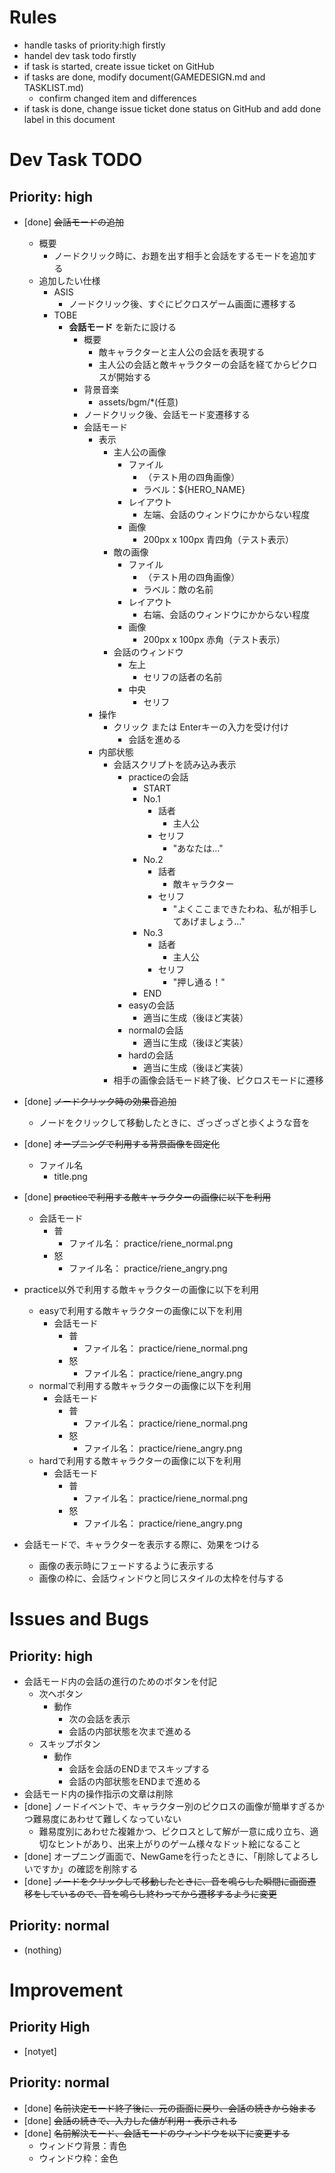 # Rules
- handle tasks of priority:high firstly
- handel dev task todo firstly
- if task is started, create issue ticket on GitHub
- if tasks are done, modify document(GAMEDESIGN.md and TASKLIST.md)
    - confirm changed item and differences
- if task is done, change issue ticket done status on GitHub and add done label in this document

# Dev Task TODO
## Priority: high
- [done] ~~会話モードの追加~~
    - 概要
        - ノードクリック時に、お題を出す相手と会話をするモードを追加する
    - 追加したい仕様
        - ASIS
            - ノードクリック後、すぐにピクロスゲーム画面に遷移する
        - TOBE
            - **会話モード** を新たに設ける
                - 概要
                    - 敵キャラクターと主人公の会話を表現する
                    - 主人公の会話と敵キャラクターの会話を経てからピクロスが開始する
                - 背景音楽
                    - assets/bgm/*(任意)
                - ノードクリック後、会話モード変遷移する
                - 会話モード
                    - 表示
                        - 主人公の画像
                            - ファイル
                                - （テスト用の四角画像）
                                - ラベル：${HERO_NAME}
                            - レイアウト
                                - 左端、会話のウィンドウにかからない程度
                            - 画像
                                - 200px x 100px 青四角（テスト表示）
                        - 敵の画像
                            - ファイル
                                - （テスト用の四角画像）
                                - ラベル：敵の名前
                            - レイアウト
                                - 右端、会話のウィンドウにかからない程度
                            - 画像
                                - 200px x 100px 赤角（テスト表示）
                        - 会話のウィンドウ
                            - 左上
                                - セリフの話者の名前
                            - 中央
                                - セリフ
                    - 操作
                        - クリック または Enterキーの入力を受け付け
                            - 会話を進める
                    - 内部状態
                        - 会話スクリプトを読み込み表示
                            - practiceの会話
                                - START
                                - No.1
                                    - 話者
                                        - 主人公
                                    - セリフ
                                        - "あなたは…"
                                - No.2
                                    - 話者
                                        - 敵キャラクター
                                    - セリフ
                                        - "よくここまできたわね、私が相手してあげましょう…"
                                - No.3
                                    - 話者
                                        - 主人公
                                    - セリフ
                                        - "押し通る！"
                                - END
                            - easyの会話
                                - 適当に生成（後ほど実装）
                            - normalの会話
                                - 適当に生成（後ほど実装）
                            - hardの会話
                                - 適当に生成（後ほど実装）
                        - 相手の画像会話モード終了後、ピクロスモードに遷移

- [done] ~~ノードクリック時の効果音追加~~
    - ノードをクリックして移動したときに、ざっざっざと歩くような音を
- [done] ~~オープニングで利用する背景画像を固定化~~
    - ファイル名
        - title.png
- [done] ~~practiceで利用する敵キャラクターの画像に以下を利用~~
    - 会話モード
        - 普
            - ファイル名： practice/riene_normal.png
        - 怒
            - ファイル名： practice/riene_angry.png
- practice以外で利用する敵キャラクターの画像に以下を利用
    - easyで利用する敵キャラクターの画像に以下を利用
        - 会話モード
            - 普
                - ファイル名： practice/riene_normal.png
            - 怒
                - ファイル名： practice/riene_angry.png
    - normalで利用する敵キャラクターの画像に以下を利用
        - 会話モード
            - 普
                - ファイル名： practice/riene_normal.png
            - 怒
                - ファイル名： practice/riene_angry.png
    - hardで利用する敵キャラクターの画像に以下を利用
        - 会話モード
            - 普
                - ファイル名： practice/riene_normal.png
            - 怒
                - ファイル名： practice/riene_angry.png
- 会話モードで、キャラクターを表示する際に、効果をつける
    - 画像の表示時にフェードするように表示する
    - 画像の枠に、会話ウィンドウと同じスタイルの太枠を付与する

# Issues and Bugs
## Priority: high
- 会話モード内の会話の進行のためのボタンを付記
    - 次へボタン
        - 動作
            - 次の会話を表示
            - 会話の内部状態を次まで進める
    - スキップボタン
        - 動作
            - 会話を会話のENDまでスキップする
            - 会話の内部状態をENDまで進める
- 会話モード内の操作指示の文章は削除
- [done] ノードイベントで、キャラクター別のピクロスの画像が簡単すぎるかつ難易度にあわせて難しくなっていない
    - 難易度別にあわせた複雑かつ、ピクロスとして解が一意に成り立ち、適切なヒントがあり、出来上がりのゲーム様々なドット絵になること
- [done] オープニング画面で、NewGameを行ったときに、「削除してよろしいですか」の確認を削除する
- [done] ~~ノードをクリックして移動したときに、音を鳴らした瞬間に画面遷移をしているので、音を鳴らし終わってから遷移するように変更~~
## Priority: normal
- (nothing)
# Improvement
## Priority High
- [notyet]
## Priority: normal
- [done] ~~名前決定モード終了後に、元の画面に戻り、会話の続きから始まる~~
- [done] ~~会話の続きで、入力した値が利用・表示される~~
- [done] ~~名前解決モード、会話モードのウィンドウを以下に変更する~~
    - ウィンドウ背景：青色
    - ウィンドウ枠：金色
